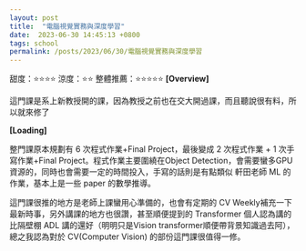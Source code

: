 ```yaml
---
layout: post
title:  "電腦視覺實務與深度學習"
date:  2023-06-30 14:45:13 +0800
tags: school
permalink: /posts/2023/06/30/電腦視覺實務與深度學習
---
```



甜度：⭐⭐⭐⭐
涼度：⭐⭐
整體推薦：⭐⭐⭐⭐⭐
**[Overview]**

這門課是系上新教授開的課，因為教授之前也在交大開過課，而且聽說很有料，所以就來修了

**[Loading]**

整門課原本規劃有 6 次程式作業+Final Project，最後變成 2 次程式作業 + 1 次手寫作業+Final Project。程式作業主要圍繞在Object Detection，會需要蠻多GPU 資源的，同時也會需要一定的時間投入，手寫的話則是有點類似 軒田老師 ML 的作業，基本上是一些 paper 的數學推導。

這門課很推的地方是老師上課蠻用心準備的，也會有定期的 CV Weekly補充一下最新時事，另外講課的地方也很讚，甚至順便提到的 Transformer 個人認為講的比隔壁棚 ADL 講的還好（明明只是Vision transformer順便帶背景知識過去阿），總之我認為對於 CV(Computer Vision) 的部份這門課很值得一修。
